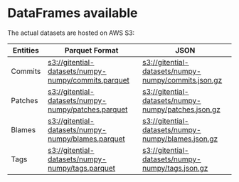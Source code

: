 # DataFrames available

The actual datasets are hosted on AWS S3:

Entities|Parquet Format|JSON
---|---|---
Commits|[s3://gitential-datasets/numpy-numpy/commits.parquet](https://s3.amazonaws.com/gitential-datasets/numpy-numpy/commits.parquet)|[s3://gitential-datasets/numpy-numpy/commits.json.gz](https://s3.amazonaws.com/gitential-datasets/numpy-numpy/commits.json.gz)
Patches|[s3://gitential-datasets/numpy-numpy/patches.parquet](https://s3.amazonaws.com/gitential-datasets/numpy-numpy/patches.parquet)|[s3://gitential-datasets/numpy-numpy/patches.json.gz](https://s3.amazonaws.com/gitential-datasets/numpy-numpy/patches.json.gz)
Blames|[s3://gitential-datasets/numpy-numpy/blames.parquet](https://s3.amazonaws.com/gitential-datasets/numpy-numpy/blames.parquet)|[s3://gitential-datasets/numpy-numpy/blames.json.gz](https://s3.amazonaws.com/gitential-datasets/numpy-numpy/blames.json.gz)
Tags|[s3://gitential-datasets/numpy-numpy/tags.parquet](https://s3.amazonaws.com/gitential-datasets/numpy-numpy/tags.parquet)|[s3://gitential-datasets/numpy-numpy/tags.json.gz](https://s3.amazonaws.com/gitential-datasets/numpy-numpy/tags.json.gz)
